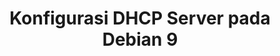 ---
title: Konfigurasi DHCP Server pada Debian 9
tags: [Debian]
style: fill
color: secondary
description: Dynamic Host Configuration Protocol (DHCP) merupakan layanan yang secara otomatis...
external_url: https://www.teknowebapp.com/post/konfigurasi-dhcp-server-debian.html
---